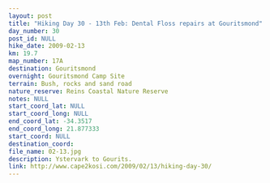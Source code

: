 ```yaml
---
layout: post
title: "Hiking Day 30 - 13th Feb: Dental Floss repairs at Gouritsmond"
day_number: 30
post_id: NULL
hike_date: 2009-02-13
km: 19.7
map_number: 17A
destination: Gouritsmond
overnight: Gouritsmond Camp Site
terrain: Bush, rocks and sand road
nature_reserve: Reins Coastal Nature Reserve
notes: NULL
start_coord_lat: NULL
start_coord_long: NULL
end_coord_lat: -34.3517
end_coord_long: 21.877333
start_coord: NULL
destination_coord: 
file_name: 02-13.jpg
description: Ystervark to Gourits.
link: http://www.cape2kosi.com/2009/02/13/hiking-day-30/
---
```

